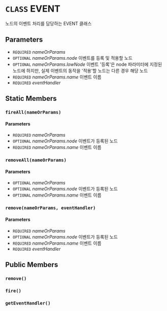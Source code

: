 # `CLASS` EVENT
노드의 이벤트 처리를 담당하는 EVENT 클래스

## Parameters
* `REQUIRED` *nameOrParams*
* `OPTIONAL` *nameOrParams.node* 이벤트를 등록 및 적용할 노드
* `OPTIONAL` *nameOrParams.lowNode* 이벤트 '등록'은 node 파라미터에 지정된 노드에 하지만, 실제 이벤트의 동작을 '적용'할 노드는 다른 경우 해당 노드
* `REQUIRED` *nameOrParams.name* 이벤트 이름
* `REQUIRED` *eventHandler*

## Static Members

### `fireAll(nameOrParams)`
#### Parameters
* `REQUIRED` *nameOrParams*
* `OPTIONAL` *nameOrParams.node* 이벤트가 등록된 노드
* `REQUIRED` *nameOrParams.name* 이벤트 이름

### `removeAll(nameOrParams)`
#### Parameters
* `OPTIONAL` *nameOrParams*
* `OPTIONAL` *nameOrParams.node* 이벤트가 등록된 노드
* `OPTIONAL` *nameOrParams.name* 이벤트 이름

### `remove(nameOrParams, eventHandler)`
#### Parameters
* `REQUIRED` *nameOrParams*
* `OPTIONAL` *nameOrParams.node* 이벤트가 등록된 노드
* `REQUIRED` *nameOrParams.name* 이벤트 이름
* `REQUIRED` *eventHandler*

## Public Members

### `remove()`

### `fire()`

### `getEventHandler()`
